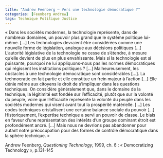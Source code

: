 ```yaml
---
title: "Andrew Feenberg – Vers une technologie démocratique ?"
categories: [Feenberg Andrew]
tags: Technique Politique Justice
---
```


« Dans les sociétés modernes, la technologie représente, dans de nombreux domaines, un pouvoir plus grand que le système politique lui-même. […] Les technologies devraient être considérées comme une nouvelle forme de législation, analogue aux décisions politiques […] L’autorité législative de la technologie ne cesse de s’étendre, à mesure qu’elle devient de plus en plus envahissante. Mais si la technologie est si puissante, pourquoi ne lui appliquons-nous pas les normes démocratiques qui régissent les institutions politiques ? […] Malheureusement, les obstacles à une technologie démocratique sont considérables […]. La technocratie en fait partie et elle constitue un frein majeur à l’action […] Elle dénie même aux citoyens le droit de s’impliquer dans les questions techniques. On considère généralement que, dans le domaine de la technique, la légitimité est fondée sur l’efficacité, plutôt que sur la volonté du peuple, voire que l’efficacité représente la volonté du peuple dans les sociétés modernes qui visent avant tout la prospérité matérielle. […] Les codes techniques cristallisent une certaine balance sociale du pouvoir […] Historiquement, l’expertise technique a servi un pouvoir de classe. Le biais en faveur d’une représentation des intérêts d’un groupe dominant étroit est profondément ancré. […] Mais nous ne devrions pas abandonner pour autant notre préoccupation pour des formes de contrôle démocratique dans la sphère technique. »

Andrew Feenberg, _Questioning Technology_, 1999, ch. 6 : « Democratizing Technology », p.131-145
